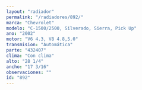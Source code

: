 ```yaml
---
layout: "radiador"
permalink: "/radiadores/892/"
marca: "Chevrolet"
modelo: "C-1500/2500, Silverado, Sierra, Pick Up"
ano: "2002"
motor: "V6 4.3, V8 4.8,5.0"
transmision: "Automática"
parte: "432407"
clima: "Con clima"
alto: "28 1/4"
ancho: "17 3/16"
observaciones: ""
id: "892"
---
```


